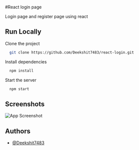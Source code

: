 
#React login page

Login page and register page using react 


## Run Locally

Clone the project

```bash
  git clone https://github.com/Deekshit7483/react-login.git
```

Install dependencies

```bash
  npm install
```

Start the server

```bash
  npm start
```


## Screenshots

![App Screenshot](https://github.com/Deekshit7483/react-login/assets/58986536/28892cb7-2ea0-46dd-99b9-cd22f1da8e43)


## Authors

- [@Deekshit7483](https://www.github.com/Deekshit7483)
